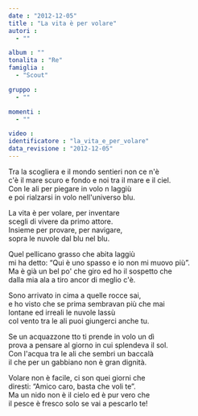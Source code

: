```yaml
---
date : "2012-12-05"
title : "La vita è per volare"
autori : 
  - ""

album : ""
tonalita : "Re"
famiglia : 
  - "Scout"

gruppo : 
  - ""

momenti : 
  - ""

video : 
identificatore : "la_vita_e_per_volare"
data_revisione : "2012-12-05"
---
```

  
  
Tra la scogliera e il mondo sentieri non ce n'è  
c'è il mare scuro e fondo e noi tra il mare e il ciel.  
Con le ali per piegare in volo n laggiù  
e poi rialzarsi in volo nell'universo blu.   
  
  
La vita è per volare, per inventare  
scegli di vivere da primo attore.  
Insieme per provare, per navigare,  
sopra le nuvole dal blu nel blu.  
  
  
  
Quel pellicano grasso che abita laggiù  
mi ha detto: “Qui è uno spasso e io non mi muovo più”.  
Ma è già un bel po' che giro ed ho il sospetto che  
dalla mia ala a tiro ancor di meglio c'è.  
  
  
Sono arrivato in cima a quelle rocce sai,  
e ho visto che se prima sembravan più che mai  
lontane ed irreali le nuvole lassù  
col vento tra le ali puoi giungerci anche tu.  
  
  
Se un acquazzone tto ti prende in volo un dì  
prova a pensare al giorno in cui splendeva il sol.  
Con l'acqua tra le ali che sembri un baccalà  
il che per un gabbiano non è gran dignità.  
  
  
Volare non è facile, ci son quei giorni che  
diresti: “Amico caro, basta che voli te”.  
Ma un nido non è il cielo ed è pur vero che  
il pesce è fresco solo se vai a pescarlo te!  
  
  

